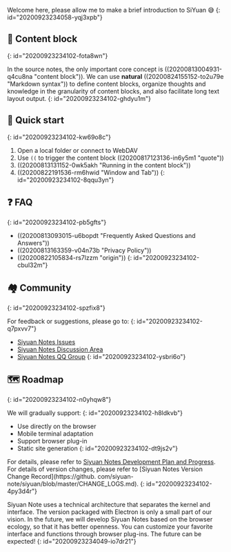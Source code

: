 Welcome here, please allow me to make a brief introduction to SiYuan 😅
{: id="20200923234058-yqj3xpb"}

## 🧱 Content block
{: id="20200923234102-fota8wn"}

In the source notes, the only important core concept is ((20200813004931-q4cu8na "content block")). We can use **natural** ((20200824155152-to2u79e "Markdown syntax")) to define content blocks, organize thoughts and knowledge in the granularity of content blocks, and also facilitate long text layout output.
{: id="20200923234102-ghdyu1m"}

## 🔮 Quick start
{: id="20200923234102-kw69o8c"}

1. Open a local folder or connect to WebDAV
2. Use `((` to trigger the content block ((20200817123136-in6y5m1 "quote"))
3. ((20200813131152-0wk5akh "Running in the content block"))
4. ((20200822191536-rm6hwid "Window and Tab"))
{: id="20200923234102-8qqu3yn"}

## ❓ FAQ
{: id="20200923234102-pb5gfts"}

* ((20200813093015-u6bopdt "Frequently Asked Questions and Answers"))
* ((20200813163359-v04n73b "Privacy Policy"))
* ((20200822105834-rs7lzzm "origin"))
{: id="20200923234102-cbul32m"}

## 🏘️ Community
{: id="20200923234102-spzfix8"}

For feedback or suggestions, please go to:
{: id="20200923234102-q7pxvv7"}

* [Siyuan Notes Issues](https://github.com/siyuan-note/siyuan/issues)
* [Siyuan Notes Discussion Area](https://ld246.com/tag/siyuan)
* [Siyuan Notes QQ Group](https://jq.qq.com/?_wv=1027&k=brIyNm7y)
{: id="20200923234102-ysbri6o"}

## 🗺️ Roadmap
{: id="20200923234102-n0yhqw8"}

We will gradually support:
{: id="20200923234102-h8ldkvb"}

* Use directly on the browser
* Mobile terminal adaptation
* Support browser plug-in
* Static site generation
{: id="20200923234102-dt9js2v"}

For details, please refer to [Siyuan Notes Development Plan and Progress](https://github.com/siyuan-note/siyuan/projects/1). For details of version changes, please refer to [Siyuan Notes Version Change Record](https://github. com/siyuan-note/siyuan/blob/master/CHANGE_LOGS.md).
{: id="20200923234102-4py3d4r"}

Siyuan Note uses a technical architecture that separates the kernel and interface. The version packaged with Electron is only a small part of our vision. In the future, we will develop Siyuan Notes based on the browser ecology, so that it has better openness. You can customize your favorite interface and functions through browser plug-ins. The future can be expected!
{: id="20200923234049-io7dr21"}
